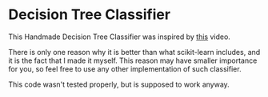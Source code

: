 # Decision Tree Classifier
This Handmade Decision Tree Classifier was inspired by [this](https://www.youtube.com/watch?v=T5pRlIbr6gg) video.

There is only one reason why it is better than what scikit-learn includes, and it is the fact that I made it myself.
This reason may have smaller importance for you, so feel free to use any other implementation of such classifier.

This code wasn't tested properly, but is supposed to work anyway.
